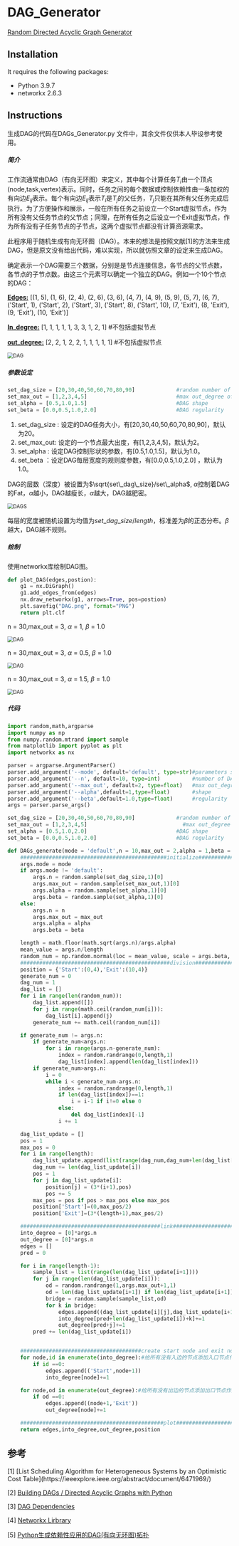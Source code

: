 # DAG_Generator

 [Random Directed Acyclic Graph Generator](https://github.com/Livioni/DAG_Generator)

## Installation
It requires the following packages:

- Python 3.9.7
- networkx 2.6.3

## Instructions
生成DAG的代码在DAGs_Generator.py 文件中，其余文件仅供本人毕设参考使用。

##### 简介

工作流通常由DAG（有向无环图）来定义，其中每个计算任务$T_i$由一个顶点(node,task,vertex)表示。同时，任务之间的每个数据或控制依赖性由一条加权的有向边$E_{ij}$表示。每个有向边$E_{ij}$表示$T_i$是$T_j$的父任务，$T_j$只能在其所有父任务完成后执行。为了方便操作和展示，一般在所有任务之前设立一个Start虚拟节点，作为所有没有父任务节点的父节点；同理，在所有任务之后设立一个Exit虚拟节点，作为所有没有子任务节点的子节点，这两个虚拟节点都没有计算资源需求。

此程序用于随机生成有向无环图（DAG）。本来的想法是按照文献[1]的方法来生成DAG，但是原文没有给出代码，难以实现，所以就仿照文章的设定来生成DAG。

确定表示一个DAG需要三个数据，分别是是节点连接信息，各节点的父节点数，各节点的子节点数。由这三个元素可以确定一个独立的DAG。例如一个10个节点的DAG：

**<u>Edges:</u>**     [(1, 5), (1, 6), (2, 4), (2, 6), (3, 6), (4, 7), (4, 9), (5, 9), (5, 7), (6, 7), ('Start', 1), ('Start', 2), ('Start', 3), ('Start', 8), ('Start', 10), (7, 'Exit'), (8, 'Exit'), (9, 'Exit'), (10, 'Exit')] 

**<u>In_degree:</u>** [1, 1, 1, 1, 1, 3, 3, 1, 2, 1]  #不包括虚拟节点

**<u>out_degree:</u>**  [2, 2, 1, 2, 2, 1, 1, 1, 1, 1]  #不包括虚拟节点

<img src="README.assets/DAG.png" alt="DAG" style="zoom:80%;" />

##### 参数设定

```python
set_dag_size = [20,30,40,50,60,70,80,90]             #random number of DAG  nodes       
set_max_out = [1,2,3,4,5]                            #max out_degree of one node
set_alpha = [0.5,1.0,1.5]                            #DAG shape
set_beta = [0.0,0.5,1.0,2.0]                         #DAG regularity
```

1. set_dag_size : 设定的DAG任务大小，有[20,30,40,50,60,70,80,90]，默认为20。
2. set_max_out: 设定的一个节点最大出度，有[1,2,3,4,5]，默认为2。
3. set_alpha : 设定DAG控制形状的参数，有[0.5,1.0,1.5]，默认为1.0。
4. set_beta ：设定DAG每层宽度的规则度参数，有[0.0,0.5,1.0,2.0] ，默认为1.0。

DAG的层数（深度）被设置为$\sqrt{set\_dag\_size}/set\_alpha$, $\alpha$控制着DAG的Fat，$\alpha$越小，DAG越瘦长，$\alpha$越大，DAG越肥密。

<img src="README.assets/DAGS.png" alt="DAGS" style="zoom:80%;" />

每层的宽度被随机设置为均值为$set\_dag\_size/length$，标准差为$\beta$的正态分布。$\beta$越大，DAG越不规则。

##### 绘制

使用networkx库绘制DAG图。

```python
def plot_DAG(edges,postion):
    g1 = nx.DiGraph()
    g1.add_edges_from(edges)
    nx.draw_networkx(g1, arrows=True, pos=postion)
    plt.savefig("DAG.png", format="PNG")
    return plt.clf
```

n = 30,max_out = 3, $\alpha$ = 1, $\beta$ = 1.0

<img src="README.assets/DAG-0071035.png" alt="DAG" style="zoom:80%;" />

n = 30,max_out = 3, $\alpha$ = 0.5, $\beta$ = 1.0

<img src="README.assets/DAG-0071115.png" alt="DAG" style="zoom:80%;" />

n = 30,max_out = 3, $\alpha$ = 1.5, $\beta$ = 1.0

<img src="README.assets/DAG-0071242.png" alt="DAG" style="zoom:80%;" />

##### 代码

```python
import random,math,argparse
import numpy as np
from numpy.random.mtrand import sample
from matplotlib import pyplot as plt
import networkx as nx

parser = argparse.ArgumentParser()
parser.add_argument('--mode', default='default', type=str)#parameters setting
parser.add_argument('--n', default=10, type=int)          #number of DAG  nodes
parser.add_argument('--max_out', default=2, type=float)   #max out_degree of one node
parser.add_argument('--alpha',default=1,type=float)       #shape 
parser.add_argument('--beta',default=1.0,type=float)      #regularity
args = parser.parse_args()

set_dag_size = [20,30,40,50,60,70,80,90]             #random number of DAG  nodes       
set_max_out = [1,2,3,4,5]                              #max out_degree of one node
set_alpha = [0.5,1.0,2.0]                            #DAG shape
set_beta = [0.0,0.5,1.0,2.0]                         #DAG regularity

def DAGs_generate(mode = 'default',n = 10,max_out = 2,alpha = 1,beta = 1.0):
    ##############################################initialize###########################################
    args.mode = mode
    if args.mode != 'default':
        args.n = random.sample(set_dag_size,1)[0]
        args.max_out = random.sample(set_max_out,1)[0]
        args.alpha = random.sample(set_alpha,1)[0]
        args.beta = random.sample(set_alpha,1)[0]
    else: 
        args.n = n
        args.max_out = max_out
        args.alpha = alpha
        args.beta = beta

    length = math.floor(math.sqrt(args.n)/args.alpha)
    mean_value = args.n/length
    random_num = np.random.normal(loc = mean_value, scale = args.beta,  size = (length,1))    
    ###############################################division############################################
    position = {'Start':(0,4),'Exit':(10,4)}
    generate_num = 0
    dag_num = 1
    dag_list = [] 
    for i in range(len(random_num)):
        dag_list.append([]) 
        for j in range(math.ceil(random_num[i])):
            dag_list[i].append(j)
        generate_num += math.ceil(random_num[i])

    if generate_num != args.n:
        if generate_num<args.n:
            for i in range(args.n-generate_num):
                index = random.randrange(0,length,1)
                dag_list[index].append(len(dag_list[index]))
        if generate_num>args.n:
            i = 0
            while i < generate_num-args.n:
                index = random.randrange(0,length,1)
                if len(dag_list[index])==1:
                    i = i-1 if i!=0 else 0
                else:
                    del dag_list[index][-1]
                i += 1

    dag_list_update = []
    pos = 1
    max_pos = 0
    for i in range(length):
        dag_list_update.append(list(range(dag_num,dag_num+len(dag_list[i]))))
        dag_num += len(dag_list_update[i])
        pos = 1
        for j in dag_list_update[i]:
            position[j] = (3*(i+1),pos)
            pos += 5
        max_pos = pos if pos > max_pos else max_pos
        position['Start']=(0,max_pos/2)
        position['Exit']=(3*(length+1),max_pos/2)

    ############################################link###################################################
    into_degree = [0]*args.n            
    out_degree = [0]*args.n             
    edges = []                          
    pred = 0

    for i in range(length-1):
        sample_list = list(range(len(dag_list_update[i+1])))
        for j in range(len(dag_list_update[i])):
            od = random.randrange(1,args.max_out+1,1)
            od = len(dag_list_update[i+1]) if len(dag_list_update[i+1])<od else od
            bridge = random.sample(sample_list,od)
            for k in bridge:
                edges.append((dag_list_update[i][j],dag_list_update[i+1][k]))
                into_degree[pred+len(dag_list_update[i])+k]+=1
                out_degree[pred+j]+=1 
        pred += len(dag_list_update[i])


    ######################################create start node and exit node################################
    for node,id in enumerate(into_degree):#给所有没有入边的节点添加入口节点作父亲
        if id ==0:
            edges.append(('Start',node+1))
            into_degree[node]+=1

    for node,od in enumerate(out_degree):#给所有没有出边的节点添加出口节点作儿子
        if od ==0:
            edges.append((node+1,'Exit'))
            out_degree[node]+=1

    #############################################plot##################################################
    return edges,into_degree,out_degree,position
```

## 参考

<div id="refer-anchor-1"></div>
[1] [List Scheduling Algorithm for Heterogeneous Systems by an Optimistic Cost Table](https://ieeexplore.ieee.org/abstract/document/6471969/)

[2] [Building DAGs / Directed Acyclic Graphs with Python](https://mungingdata.com/python/dag-directed-acyclic-graph-networkx/)

[3] [DAG Dependencies](https://ipython.org/ipython-doc/3/parallel/dag_dependencies.html)

[4] [Networkx Lirbrary](https://networkx.org/)

[5] [Python生成依赖性应用的DAG(有向无环图)拓扑](https://blog.csdn.net/qq_26606467/article/details/108929048?ops_request_misc=%257B%2522request%255Fid%2522%253A%2522164005746516780357255563%2522%252C%2522scm%2522%253A%252220140713.130102334.pc%255Fall.%2522%257D&request_id=164005746516780357255563&biz_id=0&utm_medium=distribute.pc_search_result.none-task-blog-2~all~first_rank_ecpm_v1~rank_v31_ecpm-3-108929048.pc_search_insert_es_download&utm_term=dag+%E7%94%9F%E6%88%90+python&spm=1018.2226.3001.4187)

